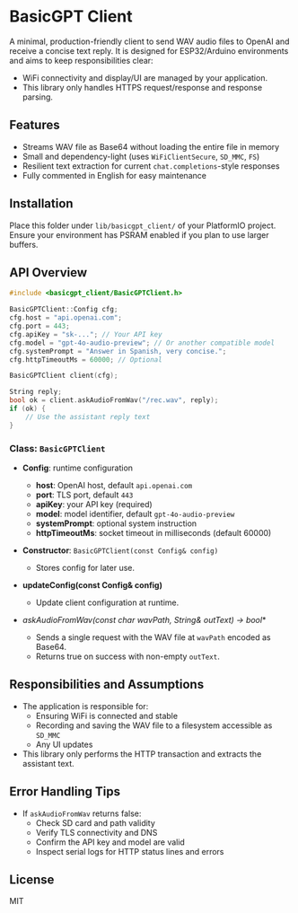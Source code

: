 # BasicGPT Client

A minimal, production-friendly client to send WAV audio files to OpenAI and receive a concise text reply. It is designed for ESP32/Arduino environments and aims to keep responsibilities clear:

- WiFi connectivity and display/UI are managed by your application.
- This library only handles HTTPS request/response and response parsing.

## Features

- Streams WAV file as Base64 without loading the entire file in memory
- Small and dependency-light (uses `WiFiClientSecure`, `SD_MMC`, `FS`)
- Resilient text extraction for current `chat.completions`-style responses
- Fully commented in English for easy maintenance

## Installation

Place this folder under `lib/basicgpt_client/` of your PlatformIO project. Ensure your environment has PSRAM enabled if you plan to use larger buffers.

## API Overview

```cpp
#include <basicgpt_client/BasicGPTClient.h>

BasicGPTClient::Config cfg;
cfg.host = "api.openai.com";
cfg.port = 443;
cfg.apiKey = "sk-..."; // Your API key
cfg.model = "gpt-4o-audio-preview"; // Or another compatible model
cfg.systemPrompt = "Answer in Spanish, very concise.";
cfg.httpTimeoutMs = 60000; // Optional

BasicGPTClient client(cfg);

String reply;
bool ok = client.askAudioFromWav("/rec.wav", reply);
if (ok) {
    // Use the assistant reply text
}
```

### Class: `BasicGPTClient`

- **Config**: runtime configuration
  - **host**: OpenAI host, default `api.openai.com`
  - **port**: TLS port, default `443`
  - **apiKey**: your API key (required)
  - **model**: model identifier, default `gpt-4o-audio-preview`
  - **systemPrompt**: optional system instruction
  - **httpTimeoutMs**: socket timeout in milliseconds (default 60000)

- **Constructor**: `BasicGPTClient(const Config& config)`
  - Stores config for later use.

- **updateConfig(const Config& config)**
  - Update client configuration at runtime.

- **askAudioFromWav(const char* wavPath, String& outText) -> bool**
  - Sends a single request with the WAV file at `wavPath` encoded as Base64.
  - Returns true on success with non-empty `outText`.

## Responsibilities and Assumptions

- The application is responsible for:
  - Ensuring WiFi is connected and stable
  - Recording and saving the WAV file to a filesystem accessible as `SD_MMC`
  - Any UI updates
- This library only performs the HTTP transaction and extracts the assistant text.

## Error Handling Tips

- If `askAudioFromWav` returns false:
  - Check SD card and path validity
  - Verify TLS connectivity and DNS
  - Confirm the API key and model are valid
  - Inspect serial logs for HTTP status lines and errors

## License

MIT
